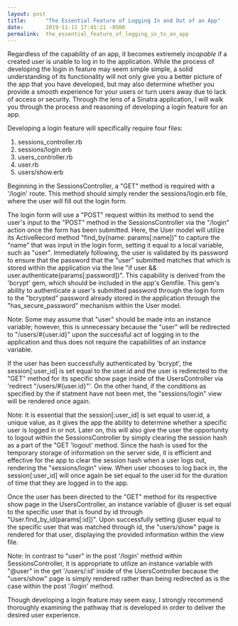 ```yaml
---
layout: post
title:      "The Essential Feature of Logging In and Out of an App"
date:       2019-11-11 17:45:21 -0500
permalink:  the_essential_feature_of_logging_in_to_an_app
---
```



Regardless of the capability of an app, it becomes extremely *incapable* if a  created user is unable to log in to the application. While the process of developing the login in feature may seem simple simple, a solid understanding of its functionality will not only give you a better picture of the app that you have developed, but may also determine whether you provide a smooth experience for your users or turn users away due to lack of access or security. Through the lens of a Sinatra application, I will walk you through the process and reasoning of developing a login feature for an app.

Developing a login feature will specifically require four files:
1. sessions_controller.rb
2. sessions/login.erb
3. users_controller.rb
4. user.rb
4. users/show.erb

Beginning in the SessionsController, a "GET" method is required with a '/login' route. This method should simply render the sessions/login.erb file, where the user will fill out the login form.

The login form will use a "POST" request within its method to send the user's input to the "POST" method in the SessionsController via the "/login" action once the form has been submitted. Here, the User model will utilize its ActiveRecord method "find_by(name: params[:name])" to capture the "name" that was input in the login form, setting it equal to a local variable, such as "user". Immediately following, the user is validated by its password to ensure that the password that the "user" submitted matches that which is stored within the application via the line "if user && user.authenticate(params[:password])". This capability is derived from the 'bcrypt' gem, which should be included in the app's Gemfile. This gem's ability to authenticate a user's submitted password through the login form to the "bcrypted" password already stored in the application through the "has_secure_password" mechanism within the User model.

Note: Some may assume that "user" should be made into an instance variable; however, this is unnecessary because the "user" will be redirected to "/users/#{user.id}" upon the successful act of logging in to the application and thus does not require the capabilities of an instance variable.

If the user has been successfully authenticated by 'bcrypt', the session[:user_id] is set equal to the user.id and the user is redirected to the "GET" method for its specific show page inside of the UsersController via 'redirect "/users/#{user.id}"'. On the other hand, if the conditions as specified by the if statment have not been met, the "sessions/login" view will be rendered once again.

Note: It is essential that the session[:user_id] is set equal to user.id, a unique value, as it gives the app the ability to determine whether a specific user is logged in or not. Later on, this will also give the user the opportunity to logout within the SessionsController by simply clearing the session hash as a part of the "GET 'logout' method. Since the hash is used for the temporary storage of information on the server side, it is efficient and effective for the app to clear the session hash when a user logs out, rendering the "sessions/login" view. When user chooses to log back in, the session[:user_id] will once again be set equal to the user.id for the duration of time that they are logged in to the app.

Once the user has been directed to the "GET" method for its respective show page in the UsersController, an instance variable of @user is set equal to the specific user that is found by id through "User.find_by_id(params[:id])". Upon successfully setting @user equal to the specific user that was matched through id, the "users/show" page is rendered for that user, displaying the provided information within the view file.

Note: In contrast to "user" in the post '/login' method within SessionsController, it is appropriate to utilize an instance variable with "@user" in the get '/users/:id' inside of the UsersController because the "users/show" page is simply rendered rather than being redirected as is the case within the post '/login' method.

Though developing a login feature may seem easy, I strongly recommend thoroughly examining the pathway that is developed in order to deliver the desired user experience.




